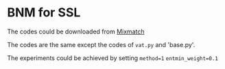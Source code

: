 # BNM for SSL

The codes could be downloaded from [Mixmatch](https://github.com/google-research/mixmatch)

The codes are the same except the codes of `vat.py` and 'base.py'.

The experiments could be achieved by setting `method=1` `entmin_weight=0.1`
